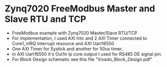 # Zynq7020 FreeModbus Master and Slave RTU and TCP
- FreeModbus example with Zynq7020 Master/Slave RTU/TCP
- For implementation, I used AXI Intc and 2 AXI Timer connected to Core1_nIRQ interrupt resource and AXI Uart16550
- One AXI Timer for Systick and another for 50us timer.
- in AXI Uart16550 it's Out1n ip core output I used for RS485 DE signal pin.
- For Block Design schematic see this file "Vivado_Block_Design.pdf"

